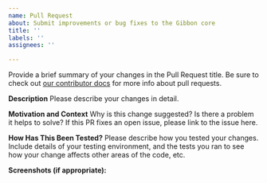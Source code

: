 ```yaml
---
name: Pull Request
about: Submit improvements or bug fixes to the Gibbon core
title: ''
labels: ''
assignees: ''

---
```

Provide a brief summary of your changes in the Pull Request title.
Be sure to check out [our contributor docs](https://github.com/GibbonEdu/core/blob/master/docs/CONTRIBUTING.md#how-to-submit-a-pull-request) for more info about pull requests.

**Description**
Please describe your changes in detail.

**Motivation and Context**
Why is this change suggested? Is there a problem it helps to solve?
If this PR fixes an open issue, please link to the issue here.

**How Has This Been Tested?**
Please describe how you tested your changes. Include details of 
your testing environment, and the tests you ran to see how your 
change affects other areas of the code, etc.

**Screenshots (if appropriate):**
